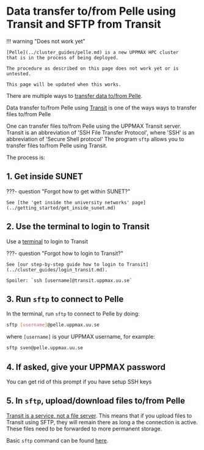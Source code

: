 # Data transfer to/from Pelle using Transit and SFTP from Transit

!!! warning "Does not work yet"

    [Pelle](../cluster_guides/pelle.md) is a new UPPMAX HPC cluster
    that is in the process of being deployed.

    The procedure as described on this page does not work yet or is untested.

    This page will be updated when this works.

There are multiple ways to [transfer data to/from Pelle](../cluster_guides/transfer_pelle.md).

Data transfer to/from Pelle using [Transit](../cluster_guides/transit.md)
is one of the ways ways to transfer files to/from Pelle

One can transfer files to/from Pelle using the UPPMAX Transit server.
Transit is an abbreviation of 'SSH File Transfer Protocol',
where 'SSH' is an abbreviation of 'Secure Shell protocol'
The program `sftp` allows you to transfer files to/from Pelle using Transit.

The process is:

## 1. Get inside SUNET

???- question "Forgot how to get within SUNET?"

    See [the 'get inside the university networks' page](../getting_started/get_inside_sunet.md)

## 2. Use the terminal to login to Transit

Use a [terminal](../software/terminal.md) to login to Transit

???- question "Forgot how to login to Transit?"

    See [our step-by-step guide how to login to Transit](../cluster_guides/login_transit.md).

    Spoiler: `ssh [username]@transit.uppmax.uu.se`

## 3. Run `sftp` to connect to Pelle

In the terminal, run `sftp` to connect to Pelle by doing:

```bash
sftp [username]@pelle.uppmax.uu.se
```

where `[username]` is your UPPMAX username, for example:

```bash
sftp sven@pelle.uppmax.uu.se
```

## 4. If asked, give your UPPMAX password

You can get rid of this prompt if you have setup SSH keys

## 5. In `sftp`, upload/download files to/from Pelle

[Transit is a service, not a file server](../cluster_guides/transit.md).
This means that if you upload files to Transit using SFTP,
they will remain there as long a the connection is active.
These files need to be forwarded to more permanent storage.

Basic `sftp` command can be found [here](../software/sftp.md).
